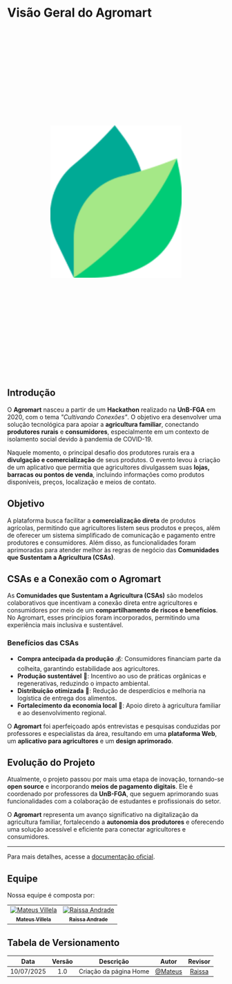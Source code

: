 # Visão Geral do Agromart

<div style="display: flex; justify-content: center; align-items: center; height: 20vh;">
    <img src="assets/imgs/logo.svg" alt="Logo">
</div>


## Introdução

O **Agromart** nasceu a partir de um **Hackathon** realizado na **UnB-FGA** em 2020, com o tema _"Cultivando Conexões"_. O objetivo era desenvolver uma solução tecnológica para apoiar a **agricultura familiar**, conectando **produtores rurais** e **consumidores**, especialmente em um contexto de isolamento social devido à pandemia de COVID-19.

Naquele momento, o principal desafio dos produtores rurais era a **divulgação e comercialização** de seus produtos. O evento levou à criação de um aplicativo que permitia que agricultores divulgassem suas **lojas, barracas ou pontos de venda**, incluindo informações como produtos disponíveis, preços, localização e meios de contato.

## Objetivo

A plataforma busca facilitar a **comercialização direta** de produtos agrícolas, permitindo que agricultores listem seus produtos e preços, além de oferecer um sistema simplificado de comunicação e pagamento entre produtores e consumidores. Além disso, as funcionalidades foram aprimoradas para atender melhor às regras de negócio das **Comunidades que Sustentam a Agricultura (CSAs)**.

## CSAs e a Conexão com o Agromart

As **Comunidades que Sustentam a Agricultura (CSAs)** são modelos colaborativos que incentivam a conexão direta entre agricultores e consumidores por meio de um **compartilhamento de riscos e benefícios**. No Agromart, esses princípios foram incorporados, permitindo uma experiência mais inclusiva e sustentável.

### Benefícios das CSAs
- **Compra antecipada da produção** 💰: Consumidores financiam parte da colheita, garantindo estabilidade aos agricultores.
- **Produção sustentável** 🌱: Incentivo ao uso de práticas orgânicas e regenerativas, reduzindo o impacto ambiental.
- **Distribuição otimizada** 🚜: Redução de desperdícios e melhoria na logística de entrega dos alimentos.
- **Fortalecimento da economia local** 🤝: Apoio direto à agricultura familiar e ao desenvolvimento regional.

O **Agromart** foi aperfeiçoado após entrevistas e pesquisas conduzidas por professores e especialistas da área, resultando em uma **plataforma Web**, um **aplicativo para agricultores** e um **design aprimorado**.

## Evolução do Projeto

Atualmente, o projeto passou por mais uma etapa de inovação, tornando-se **open source** e incorporando **meios de pagamento digitais**. Ele é coordenado por professores da **UnB-FGA**, que seguem aprimorando suas funcionalidades com a colaboração de estudantes e profissionais do setor.

O **Agromart** representa um avanço significativo na digitalização da agricultura familiar, fortalecendo a **autonomia dos produtores** e oferecendo uma solução acessível e eficiente para conectar agricultores e consumidores.

---
Para mais detalhes, acesse a [documentação oficial](https://agromart.github.io/docs/docs/intro).

##  Equipe

Nossa equipe é composta por:
<table>
  <tr>
    <td align="center">
      <a href="https://github.com/MVConsorte">
        <img src="https://github.com/MVConsorte.png" width="100px;" alt="Mateus Villela"/><br />
        <sub><b>Mateus Villela</b></sub>
      </a>
    </td>
    <td align="center">
      <a href="https://github.com/RaissaAndradeS">
        <img src="https://github.com/RaissaAndradeS.png" width="100px;" alt="Raissa Andrade"/><br />
        <sub><b>Raissa Andrade</b></sub>
      </a>
    </td>
  </tr>
</table>

## Tabela de Versionamento

| Data       | Versão | Descrição                                 | Autor             |Revisor           | 
| :--------: | :----: | :----------:                              | :---------------:| :---------------: |
| 10/07/2025  |  1.0   | Criação da página Home     | [@Mateus](https://github.com/MVConsorte)| [Raissa](https://github.com/RaissaAndradeS) |